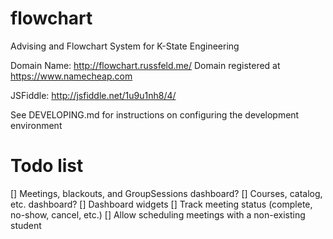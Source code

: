 # flowchart
Advising and Flowchart System for K-State Engineering

Domain Name: http://flowchart.russfeld.me/
Domain registered at https://www.namecheap.com

JSFiddle: http://jsfiddle.net/1u9u1nh8/4/

See DEVELOPING.md for instructions on configuring the development environment

# Todo list

[] Meetings, blackouts, and GroupSessions dashboard?
[] Courses, catalog, etc. dashboard?
[] Dashboard widgets
[] Track meeting status (complete, no-show, cancel, etc.)
[] Allow scheduling meetings with a non-existing student
